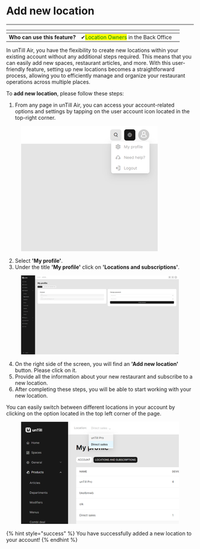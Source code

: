 # Add new location

***

<table data-card-size="large" data-view="cards"><thead><tr><th></th><th></th><th></th></tr></thead><tbody><tr><td><strong>Who can use this feature?</strong></td><td><span data-gb-custom-inline data-tag="emoji" data-code="2714">✔</span><mark style="color:green;">Location Owners</mark> in the Back Office</td><td></td></tr></tbody></table>

In unTill Air, you have the flexibility to create new locations within your existing account without any additional steps required. This means that you can easily add new spaces, restaurant articles, and more. With this user-friendly feature, setting up new locations becomes a straightforward process, allowing you to efficiently manage and organize your restaurant operations across multiple places.

To **add new location**, please follow these steps:

1. From any page in unTill Air, you can access your account-related options and settings by tapping on the user account icon located in the top-right corner.

<figure><img src="../../.gitbook/assets/Screenshot (14).png" alt="" width="367"><figcaption></figcaption></figure>

2. Select **'My profile'**.
3. Under the title **'My profile'** click on **'Locations and subscriptions'**.

<figure><img src="../../.gitbook/assets/Screenshot (15).png" alt=""><figcaption></figcaption></figure>

4. On the right side of the screen, you will find an **'Add new location'** button. Please click on it.
5. Provide all the information about your new restaurant and subscribe to a new location.
6. After completing these steps, you will be able to start working with your new location.

You can easily switch between different locations in your account by clicking on the option located in the top left corner of the page.

<figure><img src="../../.gitbook/assets/Screenshot (16).png" alt=""><figcaption></figcaption></figure>

{% hint style="success" %}
You have successfully added a new location to your account!
{% endhint %}
